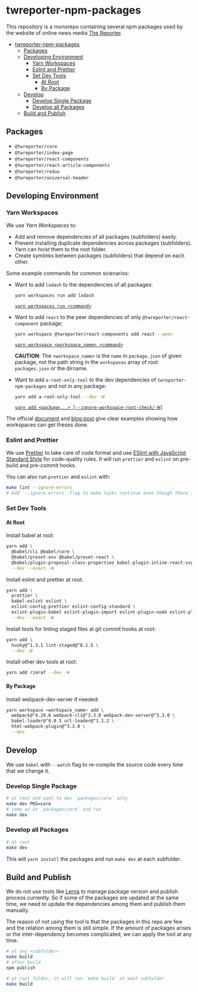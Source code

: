 # twreporter-npm-packages

This repository is a monorepo containing several npm packages used by the website of online news media [The Reporter](https://www.twreporter.org).

- [twreporter-npm-packages](#twreporter-npm-packages)
  - [Packages](#Packages)
  - [Developing Environment](#Developing-Environment)
    - [Yarn Workspaces](#Yarn-Workspaces)
    - [Eslint and Prettier](#Eslint-and-Prettier)
    - [Set Dev Tools](#Set-Dev-Tools)
      - [At Root](#At-Root)
      - [By Package](#By-Package)
  - [Develop](#Develop)
    - [Develop Single Package](#Develop-Single-Package)
    - [Develop all Packages](#Develop-all-Packages)
  - [Build and Publish](#Build-and-Publish)

## Packages

- `@twreporter/core`
- `@twreporter/index-page`
- `@twreporter/react-components`
- `@twreporter/react-article-components`
- `@twreporter/redux`
- `@twreporter/universal-header`

## Developing Environment

### Yarn Workspaces

We use _Yarn Workspaces_ to:

- Add and remove dependencies of all packages (subfolders) easily.
- Prevent installing duplicate dependencies across packages (subfolders). Yarn can _hoist_ them to the root folder.
- Create symlinks between packages (subfolders) that depend on each other.

Some example commands for common scienarios:

- Want to add `lodash` to the dependencies of all packages:

  ```bash
  yarn workspaces run add lodash
  ```

  [`yarn workspaces run <command>`](https://yarnpkg.com/en/docs/cli/workspaces#toc-yarn-workspaces-run)

- Want to add `react` to the peer dependencies of only `@twreporter/react-component` package:

  ```bash
  yarn workspace @twreporter/react-components add react --peer
  ```

  [`yarn workspace <workspace_name> <command>`](https://yarnpkg.com/en/docs/cli/workspace)

  **CAUTION**: The `<workspace_name>` is the `name` in `package.json` of given package, not the path string in the `workspaces` array of root `packages.json` or the dirname.

- Want to add `a-root-only-tool` to the dev dependencies of `twreporter-npm-packages` and not in any package:

  ```bash
  yarn add a-root-only-tool --dev -W
  ```

  [`yarn add <package...> [--ignore-workspace-root-check/-W]`](https://yarnpkg.com/en/docs/cli/add#toc-yarn-add-ignore-workspace-root-check-w)

The official [document](https://yarnpkg.com/en/docs/workspaces) and [blog post](https://yarnpkg.com/blog/2017/08/02/introducing-workspaces/) give clear examples showing how workspaces can get theses done.

### Eslint and Prettier

We use [Prettier](https://prettier.io/) to take care of code format and use [ESlint with JavaScript Standard Style](https://github.com/standard/eslint-config-standard) for code-quality rules. It will run `prettier` and `eslint` on pre-build and pre-commit hooks.

You can also run `prettier` and `eslint` with:

```bash
make lint --ignore-errors
# Add `--ignore-errors` flag to make tasks continue even though there is any package has linting errors
```

### Set Dev Tools

#### At Root

Install babel at root:

```bash
yarn add \
  @babel/cli @babel/core \
  @babel/preset-env @babel/preset-react \
  @babel/plugin-proposal-class-properties babel-plugin-inline-react-svg babel-plugin-styled-components \
  --dev --exact -W
```

Install eslint and prettier at root:

```bash
yarn add \
  prettier \
  babel-eslint eslint \
  eslint-config-prettier eslint-config-standard \
  eslint-plugin-babel eslint-plugin-import eslint-plugin-node eslint-plugin-promise eslint-plugin-react eslint-plugin-standard \
  --dev --exact -W
```

Install tools for linting staged files at git commit hooks at root:

```bash
yarn add \
  husky@^1.3.1 lint-staged@^8.1.5 \
  --dev -W
```

Install other dev tools at root:

```bash
yarn add rimraf --dev -W
```

#### By Package

Install webpack-dev-server if needed:

```bash
yarn workspace <workspace_name> add \
  webpack@^4.29.6 webpack-cli@^3.3.0 webpack-dev-server@^3.3.0 \
  babel-loader@^8.0.5 url-loader@^1.1.2 \
  html-webpack-plugin@^3.2.0 \
  --dev
```

## Develop

We use `babel` with `--watch` flag to re-compile the source code every time that we change it.

### Develop Single Package

```bash
# at root and want to dev `packages/core` only
make dev PKG=core
# same as at `packages/core` and run
make dev
```

### Develop all Packages

```bash
# at root
make dev
```

This will `yarn install` the packages and run `make dev` at each subfolder.

## Build and Publish

We do not use tools like [Lerna](https://github.com/lerna/lerna) to manage package version and publish process currently. So if some of the packages are updated at the same time, we need to update the dependencies among them and publish them manually.

The reason of not using the tool is that the packages in this repo are few and the relation among them is still simple. If the amount of packages arises or the inter-dependency becomes complicated, we can apply the tool at any time.

```bash
# at any <subfolder>
make build
# after build
npm publish
```

```bash
# at root folder, it will run `make build` at each subfolder
make build
```
